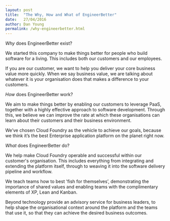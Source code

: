 ```yaml
---
layout: post
title:  "The Why, How and What of EngineerBetter"
date:   27/04/2016
author: Dan Young
permalink: /why-engineerbetter.html
---
```


*Why* does EngineerBetter exist?

We started this company to make things better for people who build software for a living. This includes both our customers and our employees.

If you are our customer, we want to help you deliver your core business value more quickly.  When we say business value, we are talking about whatever it is your organisation does that makes a difference to your customers.

*How* does EngineerBetter work?

We aim to make things better by enabling our customers to leverage PaaS, together with a highly effective approach to software development. Through this, we believe we can improve the rate at which these organisations can learn about their customers and their business environment.

We’ve chosen Cloud Foundry as the vehicle to achieve our goals, because we think it’s the best Enterprise application platform on the planet right now.

*What* does EngineerBetter do?

We help make Cloud Foundry operable and successful within our customer's organisation. This includes everything from integrating and extending the platform itself, through to weaving it into the software delivery pipeline and workflow.

We teach teams how to best 'fish for themselves’, demonstrating the importance of shared values and enabling teams with the complimentary elements of XP, Lean and Kanban.

Beyond technology provide an advisory service for business leaders, to help shape the organisational context around the platform and the teams that use it, so that they can achieve the desired business outcomes.
